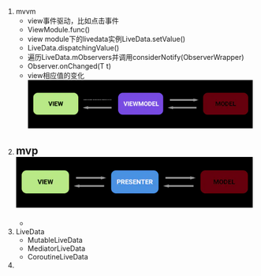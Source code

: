 1. mvvm
   - view事件驱动，比如点击事件
   - ViewModule.func()
   - view module下的livedata实例LiveData.setValue()
   - LiveData.dispatchingValue()
   - 遍历LiveData.mObservers并调用considerNotify(ObserverWrapper)
   - Observer.onChanged(T t)
   - view相应值的变化
   ![mvvm](resources/md/mvvm.png)
2. mvp
   ![mvp](resources/md/mvp.png)
   - 
   - 
3. LiveData
   - MutableLiveData
   - MediatorLiveData
   - CoroutineLiveData
4. 
